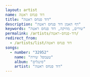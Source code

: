 ```yaml
---
layout: artist
name: דוד פנחס ראטה
title: "דוד פנחס ראטה"
description: "דף האמן דוד פנחס ראטה"
keywords: "שירים, מוזיקה, דוד פנחס ראטה"
permalink: /artists/דוד-פנחס-ראטה/
redirect_from:
  - /artists/list/דוד פנחס ראטה
songs:
  - number: "32952"
    name: "טעמפל שירה"
    album: "סינגלים"
    artist: "דוד פנחס ראטה"
---
```


